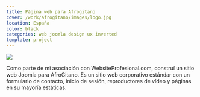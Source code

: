 ```yaml
---
title: Página web para Afrogitano
cover: /work/afrogitano/images/logo.jpg
location: España
color: black
categories: web joomla design ux inverted
template: project
---
```


![](/work/afrogitano/images/1.png)

Como parte de mi asociación con WebsiteProfesional.com, construí un sitio web Joomla para AfroGitano. Es un sitio web corporativo estándar con un formulario de contacto, inicio de sesión, reproductores de vídeo y páginas en su mayoría estáticas.
